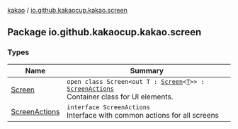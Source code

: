 [kakao](../index.md) / [io.github.kakaocup.kakao.screen](./index.md)

## Package io.github.kakaocup.kakao.screen

### Types

| Name | Summary |
|---|---|
| [Screen](-screen/index.md) | `open class Screen<out T : `[`Screen`](-screen/index.md)`<`[`T`](-screen/index.md#T)`>> : `[`ScreenActions`](-screen-actions/index.md)<br>Container class for UI elements. |
| [ScreenActions](-screen-actions/index.md) | `interface ScreenActions`<br>Interface with common actions for all screens |
